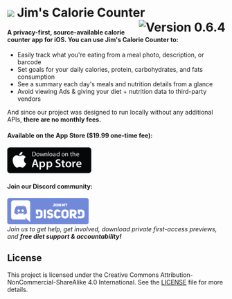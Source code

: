 <h1>
    <img src="https://avatars.githubusercontent.com/u/169850294?s=48&v=4" width="30"/>
    Jim's Calorie Counter
    <img src="https://img.shields.io/badge/Version-0.7.1 BETA-green" align="right" alt="Version 0.6.4"/>
</h1>


#### A privacy-first, source-available calorie counter app for iOS. You can use Jim's Calorie Counter to:
- Easily track what you're eating from a meal photo, description, or barcode
- Set goals for your daily calories, protein, carbohydrates, and fats consumption
- See a summary each day's meals and nutrition details from a glance
- Avoid viewing Ads & giving your diet + nutrition data to third-party vendors

And since our project was designed to run locally without any additional APIs, **there are no monthly fees.**

#### Available on the App Store ($19.99 one-time fee):
<a href="https://apps.apple.com/us/app/jims-calorie-counter/id6502675845" target="_blank"><img src="./misc/app-store.png" height="60"/></a>

#### Join our Discord community:
<a href="https://testflight.apple.com/join/jeJhdDVC" target="_blank"><img src="./misc/discord.png" height="60"/></a>
<br>*Join us to get help, get involved, download private first-access previews, and **free diet support & accountability!***

## License
This project is licensed under the Creative Commons Attribution-NonCommercial-ShareAlike 4.0 International. See the [LICENSE](./LICENSE.md) file for more details.
